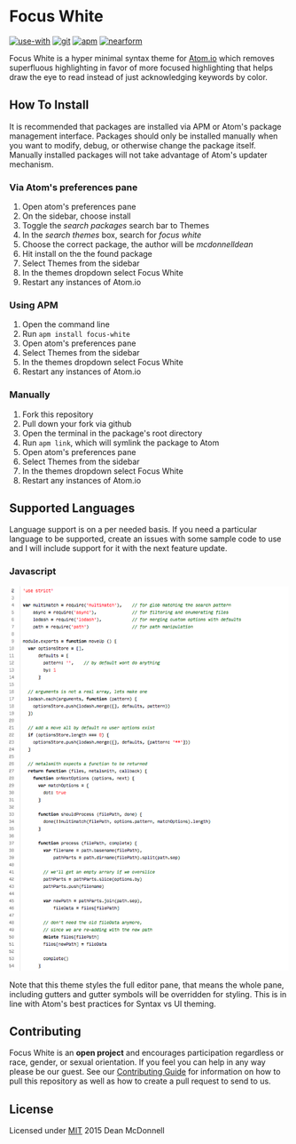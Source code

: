 # Focus White
[![use-with][use-with-badge]][use-with-url]
[![git][git-badge]][git-url]
[![apm][apm-badge]][apm-url]
[![nearform][nearform-badge]][nearform-url]

Focus White is a hyper minimal syntax theme for [Atom.io][] which removes superfluous highlighting in
favor of more focused highlighting that helps draw the eye to read instead of just acknowledging keywords by
color.

## How To Install
It is recommended that packages are installed via APM or Atom's package management interface. Packages should
only be installed manually when you want to modify, debug, or otherwise change the package itself. Manually
installed packages will not take advantage of Atom's updater mechanism.

### Via Atom's preferences pane

1. Open atom's preferences pane
2. On the sidebar, choose install
3. Toggle the _search packages_ search bar to Themes
3. In the _search themes_ box, search for _focus white_
4. Choose the correct package, the author will be _mcdonnelldean_
5. Hit install on the the found package
6. Select Themes from the sidebar
7. In the themes dropdown select Focus White
8. Restart any instances of Atom.io

### Using APM

1. Open the command line
2. Run `apm install focus-white`
3. Open atom's preferences pane
4. Select Themes from the sidebar
5. In the themes dropdown select Focus White
6. Restart any instances of Atom.io

### Manually

1. Fork this repository
2. Pull down your fork via github
3. Open the terminal in the package's root directory
4. Run `apm link`, which will symlink the package to Atom
5. Open atom's preferences pane
6. Select Themes from the sidebar
7. In the themes dropdown select Focus White
8. Restart any instances of Atom.io

## Supported Languages
Language support is on a per needed basis. If you need a particular language to be supported, create an
issues with some sample code to use and I will include support for it with the next feature update.

### Javascript

![js-sample][]

Note that this theme styles the full editor pane, that means the whole pane, including gutters and
gutter symbols will be overridden for styling. This is in line with Atom's best practices for Syntax vs
UI theming.

## Contributing
Focus White is an __open project__ and encourages participation regardless or race, gender, or sexual
orientation. If you feel you can help in any way please be our guest. See our [Contributing Guide][] for
information on how to pull this repository as well as how to create a pull request to send to us.

## License
Licensed under [MIT](./LICENSE) 2015 Dean McDonnell

[use-with-badge]: https://img.shields.io/badge/use%20with%20-atom.io-green.svg?style=flat-square
[use-with-url]: https://atom.io
[git-badge]: https://img.shields.io/github/release/mcdonnelldean/atom-focus-white.svg?style=flat-square
[git-url]: https://github.com/mcdonnelldean/atom-focus-white/releases
[apm-badge]: https://img.shields.io/apm/v/atom-focus-white.svg?style=flat-square
[apm-url]: https://atom.io/packages/atom-focus-white
[nearform-badge]: https://img.shields.io/badge/sponsored%20by-nearForm-red.svg?style=flat-square
[nearform-url]: http://nearform.com

[Atom.io]: https://atom.io/
[Contributing Guide]: ./CONTRIBUTING.md

[js-sample]: ./images/js-sample.png

